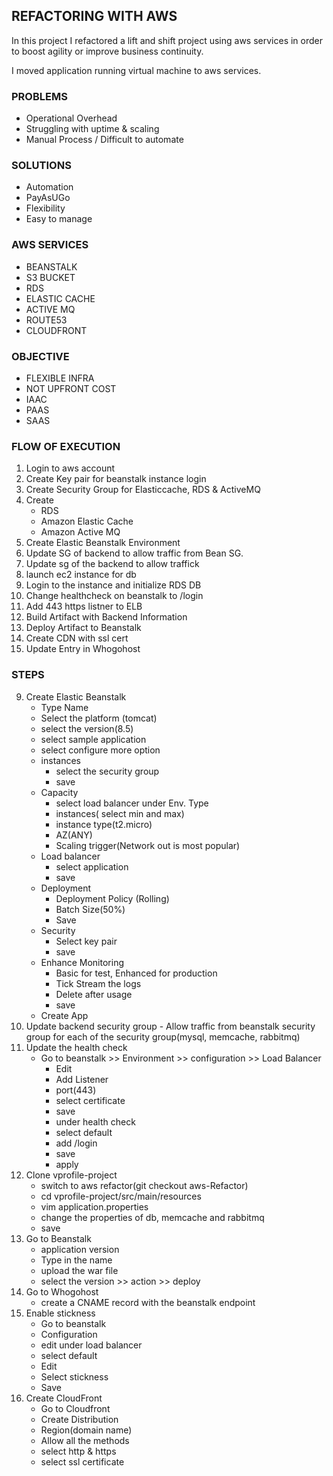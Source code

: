 ## REFACTORING WITH AWS

In this project I refactored a lift and shift project using aws services in order to boost agility or improve business continuity.

I moved application running virtual machine to aws services.

### PROBLEMS

- Operational Overhead
- Struggling with uptime & scaling
- Manual Process / Difficult to automate

### SOLUTIONS

- Automation
- PayAsUGo
- Flexibility
- Easy to manage

### AWS SERVICES

- BEANSTALK
- S3 BUCKET
- RDS
- ELASTIC CACHE
- ACTIVE MQ
- ROUTE53
- CLOUDFRONT

### OBJECTIVE

- FLEXIBLE INFRA
- NOT UPFRONT COST
- IAAC
- PAAS
- SAAS

### FLOW OF EXECUTION

1. Login to aws account
2. Create Key pair for beanstalk instance login
3. Create Security Group for Elasticcache, RDS & ActiveMQ
4. Create
   - RDS
   - Amazon Elastic Cache
   - Amazon Active MQ
5. Create Elastic Beanstalk Environment
6. Update SG of backend to allow traffic from Bean SG.
7. Update sg of the backend to allow traffick
8. launch ec2 instance for db
9. Login to the instance and initialize RDS DB
10. Change healthcheck on beanstalk to /login
11. Add 443 https listner to ELB
12. Build Artifact with Backend Information
13. Deploy Artifact to Beanstalk
14. Create CDN with ssl cert
15. Update Entry in Whogohost

### STEPS


9. Create Elastic Beanstalk
   - Type Name
   - Select the platform (tomcat)
   - select the version(8.5)
   - select sample application
   - select configure more option
   - instances
     - select the security group
     - save
   - Capacity
     - select load balancer under Env. Type
     - instances( select min and max)
     - instance type(t2.micro)
     - AZ(ANY)
     - Scaling trigger(Network out is most popular)
   - Load balancer
     - select application
     - save
   - Deployment
     - Deployment Policy (Rolling)
     - Batch Size(50%)
     - Save
   - Security
     - Select key pair
     - save
   - Enhance Monitoring
     - Basic for test, Enhanced for production
     - Tick Stream the logs
     - Delete after usage
     - save
   - Create App
10. Update backend security group - Allow traffic from beanstalk security group for each of the security group(mysql, memcache, rabbitmq)
11. Update the health check
    - Go to beanstalk >> Environment >> configuration >> Load Balancer
      - Edit
      - Add Listener
      - port(443)
      - select certificate
      - save
      - under health check
      - select default
      - add /login
      - save
      - apply
12. Clone vprofile-project
    - switch to aws refactor(git checkout aws-Refactor)
    - cd vprofile-project/src/main/resources
    - vim application.properties
    - change the properties of db, memcache and rabbitmq
    - save
13. Go to Beanstalk
    - application version
    - Type in the name
    - upload the war file
    - select the version >> action >> deploy
14. Go to Whogohost
    - create a CNAME record with the beanstalk endpoint
15. Enable stickness
    - Go to beanstalk
    - Configuration
    - edit under load balancer
    - select default
    - Edit
    - Select stickness
    - Save
16. Create CloudFront
    - Go to Cloudfront
    - Create Distribution
    - Region(domain name)
    - Allow all the methods
    - select http & https
    - select ssl certificate
